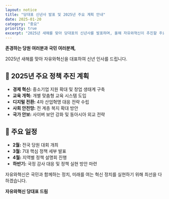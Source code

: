 ```yaml
---
layout: notice
title: "당대표 신년사 발표 및 2025년 주요 계획 안내"
date: 2025-01-20
category: "중요"
priority: true
excerpt: "2025년 새해를 맞아 당대표의 신년사를 발표하며, 올해 자유와혁신이 추진할 주요 정책과 활동 계획을 안내드립니다."
---
```


**존경하는 당원 여러분과 국민 여러분께,**

2025년 새해를 맞아 자유와혁신을 대표하여 신년 인사를 드립니다.

## 🎯 2025년 주요 정책 추진 계획

- **경제 혁신:** 중소기업 지원 확대 및 창업 생태계 구축
- **교육 개혁:** 개별 맞춤형 교육 시스템 도입
- **디지털 전환:** 4차 산업혁명 대응 전략 수립
- **사회 안전망:** 전 계층 복지 확대 방안
- **국가 안보:** 사이버 보안 강화 및 동아시아 외교 전략

## 📅 주요 일정

- **2월:** 전국 당원 대회 개최
- **3월:** 7대 핵심 정책 세부 발표
- **4월:** 지역별 정책 설명회 진행
- **하반기:** 국정 감사 대응 및 정책 실현 방안 마련

자유와혁신은 국민과 함께하는 정치, 미래를 여는 혁신 정치를 실현하기 위해 최선을 다하겠습니다.

**자유와혁신 당대표 드림** 